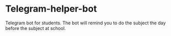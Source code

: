 # Telegram-helper-bot

Telegram bot for students. The bot will remind you to do the subject the day before the subject at school.